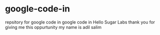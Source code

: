 # google-code-in
repsitory for google code in
google code in
Hello Sugar Labs
thank you for giving me this oppurtunity
my name is adil salim
